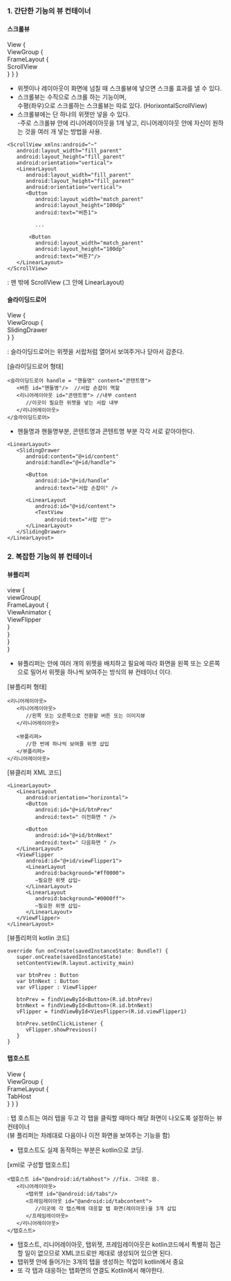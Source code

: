 ### 1. 간단한 기능의 뷰 컨테이너  

#### 스크롤뷰  
View {  
    ViewGroup {  
        FrameLayout {  
            ScrollView  
        }
    }
}

- 위젯이나 레이아웃이 화면에 넘칠 때 스크롤뷰에 넣으면 스크롤 효과를 낼 수 있다.  
- 스크롤뷰는 수직으로 스크롤 하는 기능이며,  
  수평(좌우)으로 스크롤하는 스크롤뷰는 따로 있다. (HorixontalScrollView)  
- 스크롤뷰에는 단 하나의 위젯만 넣을 수 있다.  
-주로 스크롤뷰 안에 리니어레이아웃을 1개 넣고, 리니어레이아웃 안에 자신이 원하는 것을 여러 개 넣는 방법을 사용.  
```
<ScrollView xmlns:android="~"
   android:layout_width="fill_parent"
   android:layout_height="fill_parent"
   android:orientation="vertical">
   <LinearLayout
      android:layout_width="fill_parent"
      android:layout_height="fill_parent"
      android:orientation="vertical">
      <Button
         android:layout_width="match_parent"
         android:layout_height="100dp"
         android:text="버튼1">

         ...

       <Button
         android:layout_width="match_parent"
         android:layout_height="100dp"
         android:text="버튼7"/>   
   </LinearLayout>
</ScrollView>   
```
: 맨 밖에 ScrollView (그 안에 LinearLayout)  

#### 슬라이딩드로어
View {  
    ViewGroup {  
        SlidingDrawer  
    }
}

: 슬라이딩드로어는 위젯을 서랍처럼 열어서 보여주거나 닫아서 감춘다.  

[슬라이딩드로어 형태]  
```
<슬라이딩드로어 handle = "핸들명" content="콘텐트명">
   <버튼 id="핸들명"/>  //서랍 손잡이 역할
   <리니어레이아웃 id="콘텐트명"> //내부 content
      //이곳이 필요한 위젯을 넣는 서랍 내부  
   </리니어레이아웃>
</슬라이딩드로어>      
```
- 핸들명과 핸들명부분, 콘텐트명과 콘텐트명 부분 각각 서로 같아야한다.  
```
<LinearLayout>
   <SlidingDrawer
      android:content="@+id/content"
      android:handle="@+id/handle">

      <Button
         android:id="@+id/handle"
         android:text="서랍 손잡이" />

      <LinearLayout
         android:id="@+id/content">
         <TextView
            android:text="서랍 안">
      </LinearLayout>   
   </SlidingDrawer>   
</LinearLayout>
```
### 2. 복잡한 기능의 뷰 컨테이너  

#### 뷰플리퍼  
view {  
    viewGroup{  
        FrameLayout {  
            ViewAnimator {  
                ViewFlipper  
            }  
        }  
    }  
}  

- 뷰플리퍼는 안에 여러 개의 위젯을 배치하고 필요에 따라 화면을 왼쪽 또는 오른쪽으로 밀어서 위젯을 하나씩 보여주는 방식의 뷰 컨테이너 이다.  

[뷰플리퍼 형태]  
```
<리니어레이아웃>
   <리니어레이아웃>
      //왼쪽 또는 오른쪽으로 전환할 버튼 또는 이미지뷰  
   </리니어레이아웃>

   <뷰플리퍼>
      //한 번에 하나씩 보여줄 위젯 삽입  
   </뷰플리퍼>
</리니어레이아웃>
```

[뷰클리퍼 XML 코드]  
```
<LinearLayout>
   <LinearLayout
      android:orientation="horizontal">
      <Button
         android:id="@+id/btnPrev"
         android:text=" 이전화면 " />

      <Button
         android:id="@+id/btnNext"
         android:text=" 다음화면 " />   
   </LinearLayout>
   <ViewFlipper
      android:id="@+id/viewFlipper1">
      <LinearLayout
         android:background="#ff0000">
         ~필요한 위젯 삽입~
      </LinearLayout> 
      <LinearLayout
         android:background="#0000ff">
         ~필요한 위젯 삽입~
      </LinearLayout>   
   </ViewFlipper>
</LinearLayout>
```

[뷰플리퍼의 kotlin 코드]  
```
override fun onCreate(savedInstanceState: Bundle?) {
   super.onCreate(savedInstanceState)
   setContentView(R.layout.activity_main)

   var btnPrev : Button  
   var btnNext : Button
   var vFlipper : ViewFlipper

   btnPrev = findViewById<Button>(R.id.btnPrev)
   btnNext = findViewById<Button>(R.id.btnNext)
   vFlipper = findViewById<ViesFlipper>(R.id.viewFlipper1)

   btnPrev.setOnClickListener {
      vFlipper.showPrevious()
   }
}
```

#### 탭호스트  
View {  
   ViewGroup {  
      FrameLayout {  
         TabHost  
      }
   }
}

: 탭 호스트는 여러 탭을 두고 각 탭을 클릭할 때마다 해당 화면이 나오도록 설정하는 뷰 컨테이너  
(뷰 플리퍼는 차례대로 다음이나 이전 화면을 보여주는 기능을 함)  

- 탭호스트도 실제 동작하는 부분은 kotlin으로 코딩.  

[xml로 구성할 탭호스트]  
```
<탭호스트 id="@android:id/tabhost"> //fix. 그대로 씀.
   <리니어레이아웃>
      <탭위젯 id="@android:id/tabs"/>
      <프레임레이아웃 id="@android:id/tabcontent">
         //이곳에 각 탭스펙에 대응할 탭 화면(레이아웃)을 3개 삽입
      </프레임레이아웃> 
   </리니어레이아웃>
</탭호스트>
```
- 탭호스트, 리니어레이아웃, 탭위젯, 프레임레이아웃은 kotlin코드에서 특별히 접근할 일이 없으므로 XML코드로만 제대로 생성되어 있으면 된다.  
- 탭위젯 안에 들어가는 3개의 탭을 생성하는 작업이 kotlin에서 중요  
- 또 각 탭과 대응하는 탭화면의 연결도 Kotlin에서 해야한다.  

